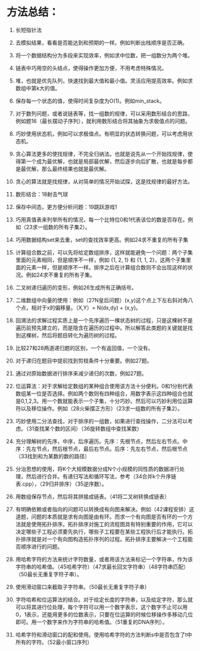# 方法总结：

1. 长短指针法
2. 去模拟结果，看看是否能达到和预期的一样。例如判断出栈顺序是否正确。
3. 将一个数据结构分为多段来实现效率，例如求中位数，把一组数分为两个堆。
4. 链表中巧用空的头结点，使得操作更加方便，不用考虑特殊情况。
5. 堆，也就是优先队列，快速找到最大值和最小值。灵活应用提高效率。例如求数组中第k大的值。
6. 保存每一个状态的值，使得时间复杂度为O(1)。例如min_stack。

7. 对于数列问题，或者说链表等，找一组数的规律，可以采用数形结合的思路，例如题16（最长摆动子序列），就利用数形结合将其抽象为求极值点的问题。
8. 巧妙使用状态机，例如可以求极值点。有明显的状态转换问题，可以考虑用状态机。
9. 贪心算法更多的使找规律，不完全归纳法。也就是说先从一个开始找规律，使得第一个成为最优解，也就是局部最优解，然后逐步向后扩散，也就是每步都是最优解，那么最终结果也就是最优解。
10. 贪心的算法就是找规律，从对简单的情况开始试探，这是找规律的最好方法。
11. 数形结合：18射击气球
12. 保存中间态，更方便分析问题：19跳跃游戏1

13. 巧用真值表来列举所有的情况，每一个比特位0和1代表该位的数是否存在。例如（23求一组数的所有子集2）。
14. 巧用数据结构set来去重，set的查找效率更高。例如24求不重复的所有子集
15. 计算组合数之前，可以先将给定数组排序，这样就能避免一个问题：两个子集里面的元素相同，但是顺序不一样，例如 {1, 2, 1} 和 {1, 1, 2}，这两个子集里面的元素一样，但是顺序不一样。排序之后在计算组合数则不会出现这样的状况。例如24求不重复的所有子集。
16. 二叉树递归遍历的变形，例如26生成所有正确括号。

17. 二维数组中向量的使用：例如（27N皇后问题）(x,y)这个点上下左右斜对角八个点，相对于x的偏移量。（X,Y）= N(dx,dy) + (x,y)。
18. 回溯法的求解过程实质上是一个先序遍历一棵状态树的过程，只是这棵树不是遍历前预先建立的，而是隐含在遍历的过程中。所以解答此类题的关键就是找到这棵树，然后将题目转化为遍历树的过程。
19. 比较27和28两道递归题的区别，一个有返回值，一个没有。
20. 对于递归在题目中提前找到剪枝条件十分重要。例如27题。
21. 通过对原始数据进行排序来减少递归的次数，例如27题。
22. 位运算法：对于求解给定数组的某种组合使用该方法十分便利。0和1分别代表数组某一位是否选择。例如两个数则有四种组合，用数字表示这四种组合也就是0,1,2,3。用一个数就能表示一个子集，十分巧妙。然后可以巧妙利用位运算符以及移位操作。例如（28火柴摆正方形）（23求一组数的所有子集2）。

23. 巧妙使用二分法查找，对于排序的一组数，如果进行查找操作，二分法可以考虑。（31查找某个数的区间）（36旋转数组中查找某数）

24. 充分理解树的先序，中序，后序遍历。先序：先根节点，然后左右节点。中序：先左节点，然后根节点，最后右节点。后序：先左右节点，然后根节点（33找到和为某数的数的路径）

25. 分治思想的使用，将K个大规模数据分成N个小规模的同性质的数据进行处理，然后进行合并。有递归写法和循环写法，参考（34合并k个升序链表.cpp），（29归并排序）（35逆序数）。

26. 用数组保存节点，然后将其拼接成链表。（41将二叉树转换成链表）

27. 有明确依赖或者指向的问题可以转换成有向图来解决。例如（42课程安排）这道题，问题的本质就是求有向图是由有环。而求一个有向图是否有环的一个方法就是使用拓扑排序。拓扑排序对施工的流程图具有特别重要的作用，它可以决定哪些子工程必须要先执行，哪些子工程要在某些工程执行后才能执行。拓扑排序就是对一个有向图构造拓扑序列的过程。拓扑排序主要解决一个工程能否顺序进行的问题。

28. 用哈希字符的方法来统计字符数量，或者用该方法来标记一个字符串，作为该字符串的哈希值。（45哈希字符）（47求最长回文字符串）（48字符串匹配）（50最长无重复字符子串）。

29. 使用滑动窗口来截取子字符串。（50最长无重复字符子串）

30. 字符哈希和位运算法的结合。对于给定长度的字符串，以及给定字符，那么就可以将其进行位处理，每个字符可以用一个数字表示，这个数字不止可以用0，1表示，还能用更多的位数表示，只要在位运算的时候位移操作多移动几位即可。用一个数字来作为字符串的哈希值。（51重复的DNA序列）。

31. 哈希字符和滑动窗口的配和使用。使用哈希字符的方法判断s中是否包含了t中所有的字符。（52最小窗口序列）
